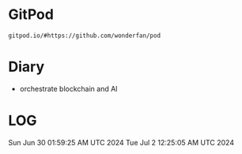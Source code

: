 # GitPod

```
gitpod.io/#https://github.com/wonderfan/pod
```

# Diary

- orchestrate blockchain and AI

# LOG

Sun Jun 30 01:59:25 AM UTC 2024
Tue Jul  2 12:25:05 AM UTC 2024
